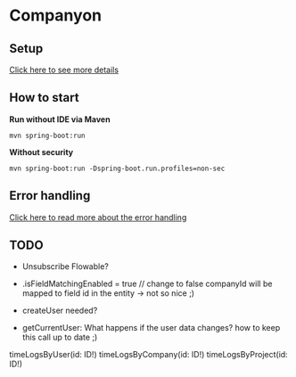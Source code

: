 # Companyon



## Setup

[Click here to see more details](documentation/setup.md)

## How to start

**Run without IDE via Maven**
```
mvn spring-boot:run
```

**Without security**
```
mvn spring-boot:run -Dspring-boot.run.profiles=non-sec
```

## Error handling

[Click here to read more about the error handling](documentation/error-handling.md)

## TODO

+ Unsubscribe Flowable?

+ .isFieldMatchingEnabled = true // change to false  companyId will be mapped to field id in the entity -> not so nice ;)

+ createUser needed? 

+ getCurrentUser: What happens if the user data changes? how to keep this call up to date ;)

timeLogsByUser(id: ID!)
timeLogsByCompany(id: ID!)
timeLogsByProject(id: ID!)
